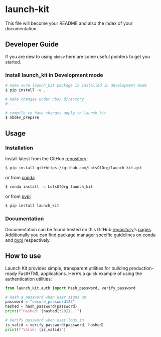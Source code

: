 # launch-kit


<!-- WARNING: THIS FILE WAS AUTOGENERATED! DO NOT EDIT! -->

This file will become your README and also the index of your
documentation.

## Developer Guide

If you are new to using `nbdev` here are some useful pointers to get you
started.

### Install launch_kit in Development mode

``` sh
# make sure launch_kit package is installed in development mode
$ pip install -e .

# make changes under nbs/ directory
# ...

# compile to have changes apply to launch_kit
$ nbdev_prepare
```

## Usage

### Installation

Install latest from the GitHub
[repository](https://github.com/LotsOfOrg/launch-kit):

``` sh
$ pip install git+https://github.com/LotsOfOrg/launch-kit.git
```

or from [conda](https://anaconda.org/LotsOfOrg/launch-kit)

``` sh
$ conda install -c LotsOfOrg launch_kit
```

or from [pypi](https://pypi.org/project/launch-kit/)

``` sh
$ pip install launch_kit
```

### Documentation

Documentation can be found hosted on this GitHub
[repository](https://github.com/LotsOfOrg/launch-kit)’s
[pages](https://LotsOfOrg.github.io/launch-kit/). Additionally you can
find package manager specific guidelines on
[conda](https://anaconda.org/LotsOfOrg/launch-kit) and
[pypi](https://pypi.org/project/launch-kit/) respectively.

## How to use

Launch Kit provides simple, transparent utilities for building
production-ready FastHTML applications. Here’s a quick example of using
the authentication utilities:

``` python
from launch_kit.auth import hash_password, verify_password

# Hash a password when user signs up
password = "secure_password123"
hashed = hash_password(password)
print(f"Hashed: {hashed[:20]}...")

# Verify password when user logs in
is_valid = verify_password(password, hashed)
print(f"Valid: {is_valid}")
```
